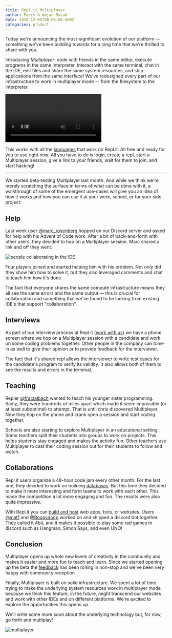 ```yaml
---
title: Repl.it Multiplayer
author: Faris & Amjad Masad
date: 2018-12-06T08:00:00.000Z
categories: product
---
```


Today we're announcing the most-significant evolution of our platform — something we've been building towards for a long time that we're thrilled to share with you.

Introducing *Multiplayer*: code with friends in the same editor, execute
programs in the same interpreter, interact with the same terminal, chat in the
IDE, edit files and share the same system resources, and ship applications from
the same interface! We've redesigned every part of our infrastructure to work in
multiplayer mode -- from the filesystem to the interpreter.

<video controls webkit-playsinline="true" playsinline="" src="/public/images/blog/multi.mp4"></video>

This works with all the [languages](/languages) that work on Repl.it. All free
and ready for you to use right now. All you have to do is login, create a repl,
start a Multiplayer session, give a link to your friends, wait for them to join,
and start hacking!

***

We started beta-testing Multiplayer last month. And while we think we're merely
scratching the surface in terms of what can be done with it, a walkthrough of
some of the emergent use-cases will give you an idea of how it works and how you
can use it at your work, school, or for your side-project:

## Help

Last week user [@marc_rosenberg](/@marc_rosenberg) hopped on our Discord server and asked for help
with his Advent of Code work. After a bit of back-and-forth with other
users, they decided to hop on a Multiplayer session. Marc shared a link and off
they went:

![people collaborating in the IDE](/public/images/blog/multi.png)

Four players joined and started helping him with his problem. Not only did they
show him how to solve it, but they also leveraged comments and chat to teach him
how it's done.

The fact that everyone shares the same compute infrastructure means they all see
the same errors and the same output — this is crucial for collaboration and
something that we've found to be lacking from existing IDE's that support
"collaboration".

## Interviews

As part of our interview process at Repl.it ([work with us](/jobs)) we have a phone screen where we hop
on a Multiplayer session with a candidate and work on some coding problems
together. Other people in the company can tune-in as well to give their opinion
or to provide feedback for the interviewer.

The fact that it's shared repl allows the interviewer to write test cases
for the candidate's program to verify its validity. It also allows both of them to see the
results and errors in the terminal.

## Teaching

Repler [@fractalbach](/@fractalbach) wanted to teach his younger sister
programming. Sadly, they were
hundreds of miles apart which made it seem impossible (or at least suboptimal)
to attempt. That is until chris discovered Multiplayer. Now they hop on the
phone and crank open a session and start coding together.

Schools are also starting to explore Multiplayer in an educational setting. Some
teachers split their students into groups to work on projects. This helps
students stay engaged and makes the activity fun. Other teachers use Multiplayer
to cast their coding session out for their students to follow and watch.

## Collaborations


Repl.it users organize a 48-hour code jam every other month. For the last one,
they decided to work on building [databases](codejam-db). But this time they
decided to make it more interesting and form teams to work with each other. This
made the competition a lot more engaging and fun. The results were also quite
impressive.

With Repl.it you can [build and host](/site/docs/repls/web-hosting) web apps,
bots, or websites. Users [@mat1](/@mat1) and [@Boopydoop](/@Boopydoop) worked on
and shipped a discord bot together. They called it
[4bit](https://repl.it/talk/challenge/4bit/8792), and it makes it
possible to play some rad games in discord such as Hangman, Simon Says, and even
UNO!

## Conclusion

Multiplayer opens up whole new levels of creativity in the community and makes it
easier and more fun to teach and learn. Since we started opening up the beta
the [feedback](https://repl.it/feedback/p/multiplayer-feedback-1) has been
rolling in non-stop and we've been very happy with community reception.

Finally, Multiplayer is built on solid infrastructure. We spent a lot of time trying to
make the underlying system resources work in multiplayer mode because we think this feature, in
the future, might transcend our websites and work with other IDEs and on
different platforms. We're excited to explore the opportunities this opens up.

We'll write some more soon about the underlying technology but, for now, go
forth and multiplay!

![multiplayer](/public/images/blog/multiart.png)
